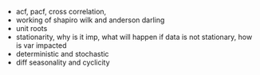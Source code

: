 - acf, pacf, cross correlation,
- working of shapiro wilk and anderson darling 
- unit roots
- stationarity, why is it imp, what will happen if data is not stationary, how is var impacted
- deterministic and stochastic
- diff seasonality and cyclicity
